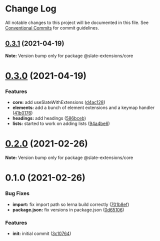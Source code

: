 # Change Log

All notable changes to this project will be documented in this file.
See [Conventional Commits](https://conventionalcommits.org) for commit guidelines.

## [0.3.1](https://github.com/lukesmurray/slate-extensions/compare/v0.3.0...v0.3.1) (2021-04-19)

**Note:** Version bump only for package @slate-extensions/core





# [0.3.0](https://github.com/lukesmurray/slate-extensions/compare/v0.2.0...v0.3.0) (2021-04-19)


### Features

* **core:** add useSlateWithExtensions ([d4ac128](https://github.com/lukesmurray/slate-extensions/commit/d4ac128224b2366f75e4f604ca31549fe25f8c6b))
* **elements:** add a bunch of element extensions and a keymap handler ([41b0176](https://github.com/lukesmurray/slate-extensions/commit/41b01769eb59af277dc50d49cba4643edd57f070))
* **headings:** add headings ([586bceb](https://github.com/lukesmurray/slate-extensions/commit/586bcebae41ca0743b616497c56ab1cdd27f0ca8))
* **lists:** started to work on adding lists ([94a4be6](https://github.com/lukesmurray/slate-extensions/commit/94a4be6d7da16f97ea8c5f1f2279cdbceb21a4fc))





# [0.2.0](https://github.com/lukesmurray/slate-extensions/compare/v0.1.0...v0.2.0) (2021-02-26)

**Note:** Version bump only for package @slate-extensions/core





# 0.1.0 (2021-02-26)


### Bug Fixes

* **import:** fix import path so lerna build correctly ([701b8ef](https://github.com/lukesmurray/slate-extensions/commit/701b8ef7ce6b1cf0acf1f2260c744f14b45150be))
* **package.json:** fix versions in package.json ([0d65106](https://github.com/lukesmurray/slate-extensions/commit/0d651064bc3e5f8a33b71634f365cc5c8daa787e))


### Features

* **init:** initial commit ([3c10764](https://github.com/lukesmurray/slate-extensions/commit/3c107646830aa8c3179e9d8154f27f7598ef1b92))
